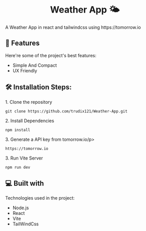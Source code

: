 <h1 align="center" id="title">Weather App 🌤️</h1>

<p id="description">A Weather App in react and tailwindcss using https://tomorrow.io</p>

  
  
<h2>🧐 Features</h2>

Here're some of the project's best features:

*   Simple And Compact
*   UX Friendly

<h2>🛠️ Installation Steps:</h2>

<p>1. Clone the repository</p>

```
git clone https://github.com/trudix121/Weather-App.git
```

<p>2. Install Dependencies</p>

```
npm install
```

<p>3. Generate a API key from tomorrow.io/p>

```
https://tomorrow.io
```

<p>3. Run Vite Server</p>

```
npm run dev
```


  
  
<h2>💻 Built with</h2>

Technologies used in the project:

*   Node.js
*   React
*   Vite
*   TailWindCss